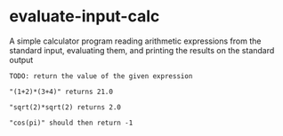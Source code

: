 # evaluate-input-calc
A simple calculator program reading arithmetic expressions from the standard input, evaluating them, and printing the results on the standard output

`TODO: return the value of the given expression`

`"(1+2)*(3+4)" returns 21.0`

`"sqrt(2)*sqrt(2) returns 2.0`

`"cos(pi)" should then return -1`
